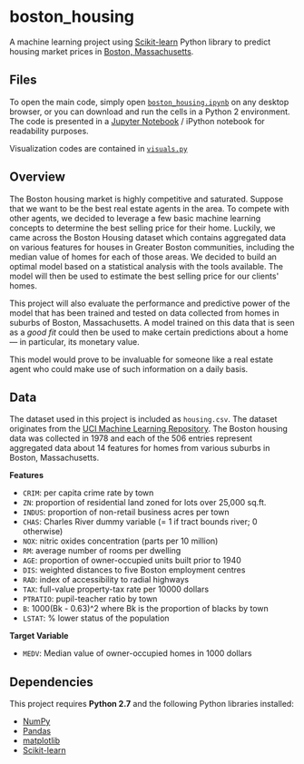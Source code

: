 # boston_housing

A machine learning project using [Scikit-learn](http://scikit-learn.org/stable/) Python library to predict housing market prices in [Boston, Massachusetts](https://en.wikipedia.org/wiki/Boston).

## Files

To open the main code, simply open [`boston_housing.ipynb`](https://github.com/adsasmita/boston_housing/blob/master/boston_housing.ipynb) on any desktop browser, or you can download and run the cells in a Python 2 environment. The code is presented in a [Jupyter Notebook](https://github.com/jupyter/notebook) / iPython notebook for readability purposes.

Visualization codes are contained in [`visuals.py`](https://github.com/adsasmita/boston_housing/blob/master/visuals.py)

## Overview

The Boston housing market is highly competitive and saturated. Suppose that we want to be the best real estate agents in the area. To compete with other agents, we decided to leverage a few basic machine learning concepts to determine the best selling price for their home. Luckily, we came across the Boston Housing dataset which contains aggregated data on various features for houses in Greater Boston communities, including the median value of homes for each of those areas. We decided to build an optimal model based on a statistical analysis with the tools available. The model will then be used to estimate the best selling price for our clients' homes.

This project will also evaluate the performance and predictive power of the model that has been trained and tested on data collected from homes in suburbs of Boston, Massachusetts. A model trained on this data that is seen as a *good fit* could then be used to make certain predictions about a home — in particular, its monetary value.

This model would prove to be invaluable for someone like a real estate agent who could make use of such information on a daily basis.

## Data

The dataset used in this project is included as `housing.csv`. The dataset originates from the [UCI Machine Learning Repository](https://archive.ics.uci.edu/ml/datasets/Housing). The Boston housing data was collected in 1978 and each of the 506 entries represent aggregated data about 14 features for homes from various suburbs in Boston, Massachusetts.

**Features**
- `CRIM`: per capita crime rate by town 
- `ZN`: proportion of residential land zoned for lots over 25,000 sq.ft. 
- `INDUS`: proportion of non-retail business acres per town 
- `CHAS`: Charles River dummy variable (= 1 if tract bounds river; 0 otherwise) 
- `NOX`: nitric oxides concentration (parts per 10 million) 
- `RM`: average number of rooms per dwelling 
- `AGE`: proportion of owner-occupied units built prior to 1940 
- `DIS`: weighted distances to five Boston employment centres 
- `RAD`: index of accessibility to radial highways 
- `TAX`: full-value property-tax rate per 10000 dollars
- `PTRATIO`: pupil-teacher ratio by town
- `B`: 1000(Bk - 0.63)^2 where Bk is the proportion of blacks by town 
- `LSTAT`: % lower status of the population 

**Target Variable**
- `MEDV`: Median value of owner-occupied homes in 1000 dollars

## Dependencies

This project requires **Python 2.7** and the following Python libraries installed:

- [NumPy](http://www.numpy.org/)
- [Pandas](http://pandas.pydata.org/)
- [matplotlib](http://matplotlib.org/)
- [Scikit-learn](http://scikit-learn.org/stable/)
